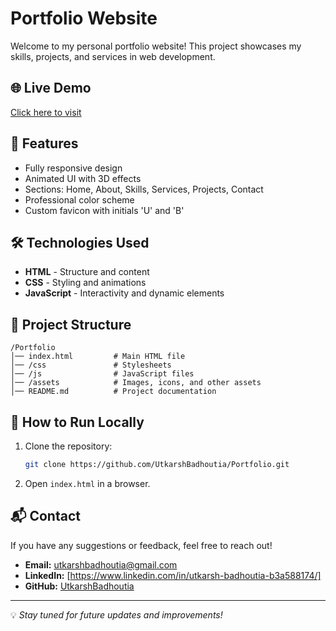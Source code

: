 # Portfolio Website

Welcome to my personal portfolio website! This project showcases my skills, projects, and services in web development.

## 🌐 Live Demo
[Click here to visit](https://utkarshbadhoutia.github.io/Portfolio/)

## 📌 Features
- Fully responsive design
- Animated UI with 3D effects
- Sections: Home, About, Skills, Services, Projects, Contact
- Professional color scheme
- Custom favicon with initials 'U' and 'B'

## 🛠️ Technologies Used
- **HTML** - Structure and content
- **CSS** - Styling and animations
- **JavaScript** - Interactivity and dynamic elements

## 📂 Project Structure
```
/Portfolio
│── index.html         # Main HTML file
│── /css               # Stylesheets
│── /js                # JavaScript files
│── /assets            # Images, icons, and other assets
│── README.md          # Project documentation
```

## 🚀 How to Run Locally
1. Clone the repository:
   ```sh
   git clone https://github.com/UtkarshBadhoutia/Portfolio.git
   ```
2. Open `index.html` in a browser.

## 📬 Contact
If you have any suggestions or feedback, feel free to reach out!
- **Email:** utkarshbadhoutia@gmail.com
- **LinkedIn:** [https://www.linkedin.com/in/utkarsh-badhoutia-b3a588174/]
- **GitHub:** [UtkarshBadhoutia](https://github.com/UtkarshBadhoutia)

---
💡 *Stay tuned for future updates and improvements!*
